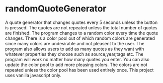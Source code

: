 # randomQuoteGenerator
A quote generator that changes quotes every 5 seconds unless the button is pressed. The quotes are not repeated unless
the total number of quotes are finished. 
The program changes to a random color every time the quote changes. There is a color pool out of which random colors
are generated since many colors are undesirable and not pleasent to the user. 
The program also allows users to add as many quotes as they want with whatever properties they choose such as
source,year,tags etc. The program will work no matter how many quotes you enter. 
You can also update the color pool to add more pleasing colors. The colors are not repeated unless the color pool has 
been used entirely once. 
This project uses vanilla javascript only. 
